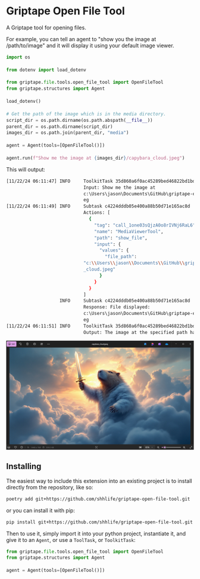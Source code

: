 # Griptape Open File Tool

A Griptape tool for opening files. 

For example, you can tell an agent to "show you the image at /path/to/image" and it will display it using your default image viewer.

```python
import os

from dotenv import load_dotenv

from griptape.file.tools.open_file_tool import OpenFileTool
from griptape.structures import Agent

load_dotenv()

# Get the path of the image which is in the media directory.
script_dir = os.path.dirname(os.path.abspath(__file__))
parent_dir = os.path.dirname(script_dir)
images_dir = os.path.join(parent_dir, "media")

agent = Agent(tools=[OpenFileTool()])

agent.run(f"Show me the image at {images_dir}/capybara_cloud.jpeg")

```

This will output:

```bash
[11/22/24 06:11:47] INFO     ToolkitTask 35d860a6f0ac45289bed46822bd1bd2f
                             Input: Show me the image at
                             c:\Users\jason\Documents\GitHub\griptape-extensions\griptape-media-viewer-tool\examples\media/capybara_cloud.jp
                             eg
[11/22/24 06:11:49] INFO     Subtask c4224dddb05e400a88b50d71e165ac8d
                             Actions: [
                               {
                                 "tag": "call_1one03sQjzA0o8rIVNj6RaL6",
                                 "name": "MediaViewerTool",
                                 "path": "show_file",
                                 "input": {
                                   "values": {
                                     "file_path":
                             "c:\\Users\\jason\\Documents\\GitHub\\griptape-extensions\\griptape-media-viewer-tool\\examples\\media/capybara
                             _cloud.jpeg"
                                   }
                                 }
                               }
                             ]
                    INFO     Subtask c4224dddb05e400a88b50d71e165ac8d
                             Response: File displayed:
                             c:\Users\jason\Documents\GitHub\griptape-extensions\griptape-media-viewer-tool\examples\media/capybara_cloud.jp
                             eg
[11/22/24 06:11:51] INFO     ToolkitTask 35d860a6f0ac45289bed46822bd1bd2f
                             Output: The image at the specified path has been displayed.
```

![Capybara Cloud](example_image.png)


## Installing

The easiest way to include this extension into an existing project is to install directly from the repository, like so:

```bash
poetry add git+https://github.com/shhlife/griptape-open-file-tool.git
```

or you can install it with pip:

```bash
pip install git+https://github.com/shhlife/griptape-open-file-tool.git
```

Then to use it, simply import it into your python project, instantiate it, and give it to an `Agent`, or use a `ToolTask`, or `ToolkitTask`:


```python
from griptape.file.tools.open_file_tool import OpenFileTool
from griptape.structures import Agent

agent = Agent(tools=[OpenFileTool()])
```
